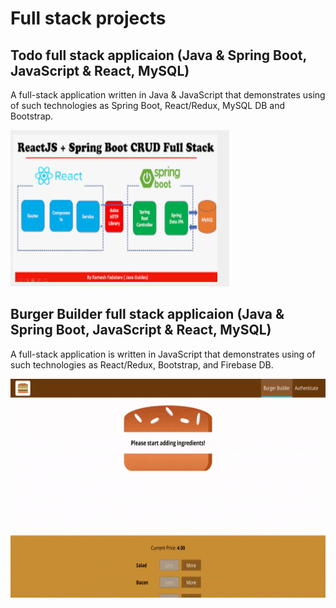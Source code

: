 # Full stack projects

## Todo full stack applicaion (Java & Spring Boot, JavaScript & React, MySQL)
A full-stack application written in Java & JavaScript that demonstrates using of such technologies as Spring Boot, React/Redux, MySQL DB and Bootstrap.

<img src="https://github.com/vsushko/full-stack-projects/blob/master/img/todo-app.png" width="350" height="250">

## Burger Builder full stack applicaion (Java & Spring Boot, JavaScript & React, MySQL)
A full-stack application is written in JavaScript that demonstrates using of such technologies as React/Redux, Bootstrap, and Firebase DB.

<img src="https://github.com/vsushko/full-stack-projects/blob/master/img/burger-builder.gif" width="550" height="350">
